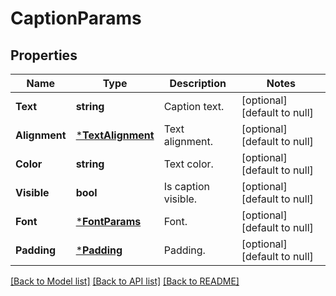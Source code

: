 # CaptionParams

## Properties

Name | Type | Description | Notes
------------ | ------------- | ------------- | -------------
**Text** | **string** | Caption text. | [optional] [default to null]
**Alignment** | [***TextAlignment**](TextAlignment.md) | Text alignment. | [optional] [default to null]
**Color** | **string** | Text color. | [optional] [default to null]
**Visible** | **bool** | Is caption visible. | [optional] [default to null]
**Font** | [***FontParams**](FontParams.md) | Font. | [optional] [default to null]
**Padding** | [***Padding**](Padding.md) | Padding. | [optional] [default to null]

[[Back to Model list]](../README.md#documentation-for-models) [[Back to API list]](../README.md#documentation-for-api-endpoints) [[Back to README]](../README.md)

